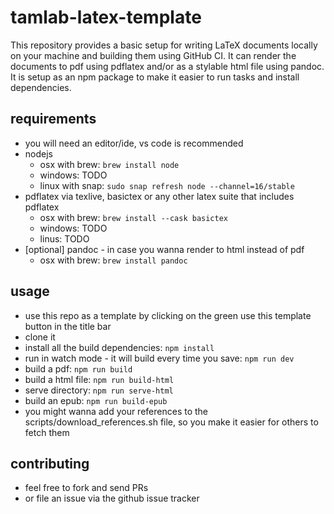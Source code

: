 # tamlab-latex-template
This repository provides a basic setup for writing LaTeX documents locally on your machine and building them using GitHub CI.
It can render the documents to pdf using pdflatex and/or as a stylable html file using pandoc. It is setup as an npm package to make it easier to run tasks and install dependencies.


## requirements
* you will need an editor/ide, vs code is recommended
* nodejs
  * osx with brew: `brew install node`
  * windows: TODO
  * linux with snap: `sudo snap refresh node --channel=16/stable`
* pdflatex via texlive, basictex or any other latex suite that includes pdflatex
    * osx with brew: `brew install --cask basictex`
    * windows: TODO
    * linus: TODO
* [optional] pandoc - in case you wanna render to html instead of pdf
  * osx with brew: `brew install pandoc`

## usage
* use this repo as a template by clicking on the green use this template button in the title bar
* clone it
* install all the build dependencies: `npm install`
* run in watch mode - it will build every time you save: `npm run dev`
* build a pdf: `npm run build`
* build a html file: `npm run build-html`
* serve directory: `npm run serve-html`
* build an epub: `npm run build-epub`
* you might wanna add your references to the scripts/download_references.sh file, so you make it easier for others to fetch them

## contributing
* feel free to fork and send PRs
* or file an issue via the github issue tracker